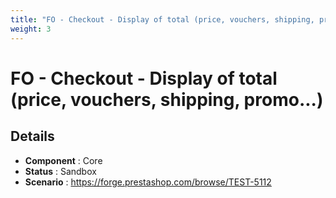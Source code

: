 ```yaml
---
title: "FO - Checkout - Display of total (price, vouchers, shipping, promo...)"
weight: 3
---
```


# FO - Checkout - Display of total (price, vouchers, shipping, promo...)
## Details
* **Component** : Core
* **Status** : Sandbox
* **Scenario** : https://forge.prestashop.com/browse/TEST-5112

